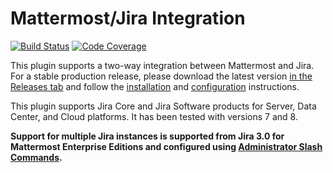 # Mattermost/Jira Integration

[![Build Status](https://img.shields.io/circleci/project/github/mattermost/mattermost-plugin-jira/master.svg)](https://circleci.com/gh/mattermost/mattermost-plugin-jira) [![Code Coverage](https://img.shields.io/codecov/c/github/mattermost/mattermost-plugin-jira/master.svg)](https://codecov.io/gh/mattermost/mattermost-plugin-jira)

This plugin supports a two-way integration between Mattermost and Jira. For a stable production release, please download the latest version [in the Releases tab](https://github.com/mattermost/mattermost-plugin-jira/releases) and follow the [installation](https://mattermost.gitbook.io/plugin-jira/setup/installation) and [configuration](https://mattermost.gitbook.io/plugin-jira/setup/configuration) instructions.

This plugin supports Jira Core and Jira Software products for Server, Data Center, and Cloud platforms. It has been tested with versions 7 and 8.

**Support for multiple Jira instances is supported from Jira 3.0 for Mattermost Enterprise Editions and configured using [Administrator Slash Commands](https://mattermost.gitbook.io/plugin-jira/admininstrator-guide/administrator-slash-commands).**
